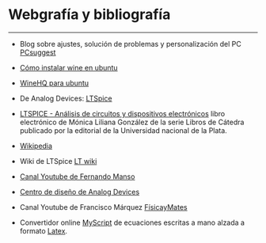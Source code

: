 # Webgrafía y bibliografía

***
* Blog sobre ajustes, solución de problemas y personalización del PC [PCsuggest](https://www.pcsuggest.com/)

* [Cómo instalar wine en ubuntu](https://www.pcsuggest.com/install-wine-ubuntu/)

* [WineHQ para ubuntu](https://wiki.winehq.org)

* De Analog Devices: [LTSpice](http://www.linear.com/designtools/software/#LTspice)

* [LTSPICE - Análisis de circuitos y dispositivos electrónicos](http://sedici.unlp.edu.ar/handle/10915/69818) libro electrónico de Mónica Liliana González de la serie Libros de Cátedra publicado por la editorial de la Universidad nacional de la Plata.
  
* [Wikipedia](https://es.wikipedia.org/wiki/Wikipedia:Portada)

* Wiki de LTSpice [LT wiki](http://ltwiki.org/index.php?title=Main_Page)

* [Canal Youtube de Fernando Manso](https://www.youtube.com/c/Electr%C3%B3nicaFP/featured)

* [Centro de diseño de Analog Devices](https://www.analog.com/en/design-center/reference-designs/circuits-from-the-lab/cn0304.html#rd-overview)

* Canal Youtube de Francisco Márquez [FísicayMates](https://www.youtube.com/user/fisicaymates)

* Convertidor online [MyScript](https://webdemo.myscript.com/) de ecuaciones escritas a mano alzada a formato [Latex](https://www.latex-project.org/).
